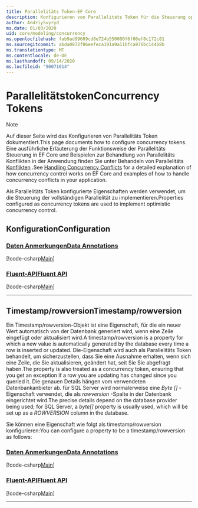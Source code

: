 ```yaml
---
title: Parallelitäts Token-EF Core
description: Konfigurieren von Parallelitäts Token für die Steuerung optimistischer Parallelität in einem Entity Framework Core Modell
author: AndriySvyryd
ms.date: 01/03/2020
uid: core/modeling/concurrency
ms.openlocfilehash: fab9ad99609cd8e724b550000f6f06ef8c172c81
ms.sourcegitcommit: abda0872f86eefeca191a9a11bfca976bc14468b
ms.translationtype: MT
ms.contentlocale: de-DE
ms.lasthandoff: 09/14/2020
ms.locfileid: "90071614"
---
```

# <a name="concurrency-tokens"></a><span data-ttu-id="426e4-103">Parallelitätstoken</span><span class="sxs-lookup"><span data-stu-id="426e4-103">Concurrency Tokens</span></span>

> [!NOTE]
> <span data-ttu-id="426e4-104">Auf dieser Seite wird das Konfigurieren von Parallelitäts Token dokumentiert.</span><span class="sxs-lookup"><span data-stu-id="426e4-104">This page documents how to configure concurrency tokens.</span></span> <span data-ttu-id="426e4-105">Eine ausführliche Erläuterung der Funktionsweise der Parallelitäts Steuerung in EF Core und Beispielen zur Behandlung von Parallelitäts Konflikten in der Anwendung finden Sie unter Behandeln von Parallelitäts [Konflikten](xref:core/saving/concurrency) .</span><span class="sxs-lookup"><span data-stu-id="426e4-105">See [Handling Concurrency Conflicts](xref:core/saving/concurrency) for a detailed explanation of how concurrency control works on EF Core and examples of how to handle concurrency conflicts in your application.</span></span>

<span data-ttu-id="426e4-106">Als Parallelitäts Token konfigurierte Eigenschaften werden verwendet, um die Steuerung der vollständigen Parallelität zu implementieren.</span><span class="sxs-lookup"><span data-stu-id="426e4-106">Properties configured as concurrency tokens are used to implement optimistic concurrency control.</span></span>

## <a name="configuration"></a><span data-ttu-id="426e4-107">Konfiguration</span><span class="sxs-lookup"><span data-stu-id="426e4-107">Configuration</span></span>

### <a name="data-annotations"></a>[<span data-ttu-id="426e4-108">Daten Anmerkungen</span><span class="sxs-lookup"><span data-stu-id="426e4-108">Data Annotations</span></span>](#tab/data-annotations)

[!code-csharp[Main](../../../samples/core/Modeling/DataAnnotations/Concurrency.cs?name=Concurrency&highlight=5)]

### <a name="fluent-api"></a>[<span data-ttu-id="426e4-109">Fluent-API</span><span class="sxs-lookup"><span data-stu-id="426e4-109">Fluent API</span></span>](#tab/fluent-api)

[!code-csharp[Main](../../../samples/core/Modeling/FluentAPI/Concurrency.cs?name=Concurrency&highlight=5)]

***

## <a name="timestamprowversion"></a><span data-ttu-id="426e4-110">Timestamp/rowversion</span><span class="sxs-lookup"><span data-stu-id="426e4-110">Timestamp/rowversion</span></span>

<span data-ttu-id="426e4-111">Ein Timestamp/rowversion-Objekt ist eine Eigenschaft, für die ein neuer Wert automatisch von der Datenbank generiert wird, wenn eine Zeile eingefügt oder aktualisiert wird.</span><span class="sxs-lookup"><span data-stu-id="426e4-111">A timestamp/rowversion is a property for which a new value is automatically generated by the database every time a row is inserted or updated.</span></span> <span data-ttu-id="426e4-112">Die-Eigenschaft wird auch als Parallelitäts Token behandelt, um sicherzustellen, dass Sie eine Ausnahme erhalten, wenn sich eine Zeile, die Sie aktualisieren, geändert hat, seit Sie Sie abgefragt haben.</span><span class="sxs-lookup"><span data-stu-id="426e4-112">The property is also treated as a concurrency token, ensuring that you get an exception if a row you are updating has changed since you queried it.</span></span> <span data-ttu-id="426e4-113">Die genauen Details hängen vom verwendeten Datenbankanbieter ab. für SQL Server wird normalerweise eine *Byte []* -Eigenschaft verwendet, die als *rowversion* -Spalte in der Datenbank eingerichtet wird.</span><span class="sxs-lookup"><span data-stu-id="426e4-113">The precise details depend on the database provider being used; for SQL Server, a *byte[]* property is usually used, which will be set up as a *ROWVERSION* column in the database.</span></span>

<span data-ttu-id="426e4-114">Sie können eine Eigenschaft wie folgt als timestamp/rowversion konfigurieren:</span><span class="sxs-lookup"><span data-stu-id="426e4-114">You can configure a property to be a timestamp/rowversion as follows:</span></span>

### <a name="data-annotations"></a>[<span data-ttu-id="426e4-115">Daten Anmerkungen</span><span class="sxs-lookup"><span data-stu-id="426e4-115">Data Annotations</span></span>](#tab/data-annotations)

[!code-csharp[Main](../../../samples/core/Modeling/DataAnnotations/Timestamp.cs?name=Timestamp&highlight=7)]

### <a name="fluent-api"></a>[<span data-ttu-id="426e4-116">Fluent-API</span><span class="sxs-lookup"><span data-stu-id="426e4-116">Fluent API</span></span>](#tab/fluent-api)

[!code-csharp[Main](../../../samples/core/Modeling/FluentAPI/Timestamp.cs?name=Timestamp&highlight=9,17)]

***
